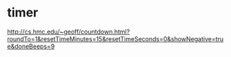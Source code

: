 # timer

http://cs.hmc.edu/~geoff/countdown.html?roundTo=1&resetTimeMinutes=15&resetTimeSeconds=0&showNegative=true&doneBeeps=9
